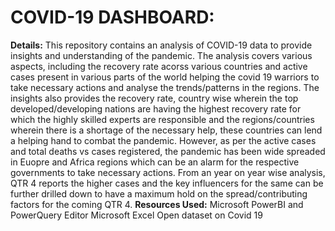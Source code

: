 # COVID-19 DASHBOARD:
**Details:**
This repository contains an analysis of COVID-19 data to provide insights and understanding of the pandemic. 
The analysis covers various aspects, including the recovery rate acorss various countries and active cases present in various parts of the world helping the covid 19 warriors to take necessary actions and analyse the trends/patterns in the regions. The insights also provides the recovery rate, country wise wherein the top developed/developing nations are having the highest recovery rate for which the highly skilled experts are responsible and the regions/countries wherein there is a shortage of the necessary help, these countries can lend a helping hand to combat the pandemic. However, as per the active cases and total deaths vs cases registered, the pandemic has been wide spreaded in Euopre and Africa regions which can be an alarm for the respective governments to take necessary actions. From an year on year wise analysis, QTR 4 reports the higher cases and the key influencers for the same can be further drilled down to have a maximum hold on the spread/contributing factors for the coming QTR 4.
**Resources Used:**
Microsoft PowerBI and PowerQuery Editor
Microsoft Excel
Open dataset on Covid 19
